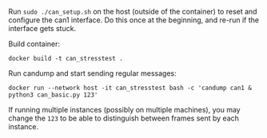 Run `sudo ./can_setup.sh` on the host (outside of the container) to reset and configure the can1 interface. Do this once at the beginning, and re-run if the interface gets stuck.

Build container:
```
docker build -t can_stresstest .
```

Run candump and start sending regular messages:
```
docker run --network host -it can_stresstest bash -c 'candump can1 & python3 can_basic.py 123'
```

If running multiple instances (possibly on multiple machines), you may change the `123` to be able to distinguish between frames sent by each instance.

